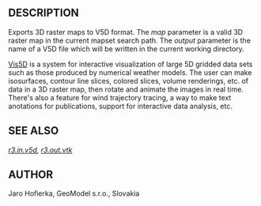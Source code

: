 
## DESCRIPTION

Exports 3D raster maps to V5D format. The *map* parameter is a valid
3D raster map in the current mapset search path. The *output*
parameter is the name of a V5D file which will be written in the current
working directory.

[Vis5D](https://vis5d.sourceforge.net/) is a system
for interactive visualization of large 5D gridded data sets such as those
produced by numerical weather models. The user can make isosurfaces, contour
line slices, colored slices, volume renderings, etc. of data in a 3D raster map,
then rotate and animate the images in real time. There's also a feature
for wind trajectory tracing, a way to make text anotations for publications,
support for interactive data analysis, etc.

## SEE ALSO

*[r3.in.v5d](r3.in.v5d.html),
[r3.out.vtk](r3.out.vtk.html)*

## AUTHOR

Jaro Hofierka, GeoModel s.r.o., Slovakia
